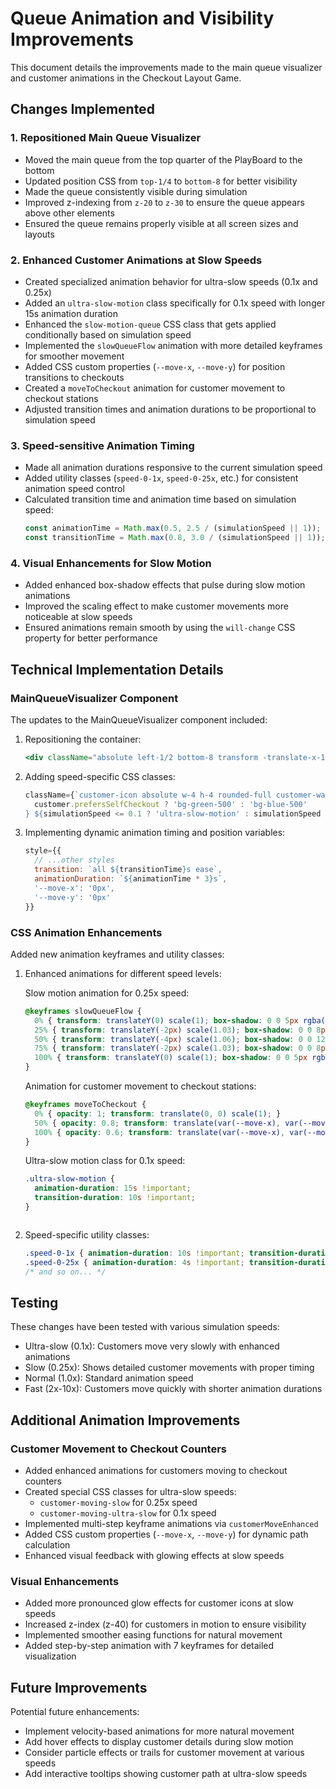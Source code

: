 # Queue Animation and Visibility Improvements

This document details the improvements made to the main queue visualizer and customer animations in the Checkout Layout Game.

## Changes Implemented

### 1. Repositioned Main Queue Visualizer
- Moved the main queue from the top quarter of the PlayBoard to the bottom
- Updated position CSS from `top-1/4` to `bottom-8` for better visibility
- Made the queue consistently visible during simulation
- Improved z-indexing from `z-20` to `z-30` to ensure the queue appears above other elements
- Ensured the queue remains properly visible at all screen sizes and layouts

### 2. Enhanced Customer Animations at Slow Speeds
- Created specialized animation behavior for ultra-slow speeds (0.1x and 0.25x)
- Added an `ultra-slow-motion` class specifically for 0.1x speed with longer 15s animation duration
- Enhanced the `slow-motion-queue` CSS class that gets applied conditionally based on simulation speed
- Implemented the `slowQueueFlow` animation with more detailed keyframes for smoother movement
- Added CSS custom properties (`--move-x`, `--move-y`) for position transitions to checkouts
- Created a `moveToCheckout` animation for customer movement to checkout stations
- Adjusted transition times and animation durations to be proportional to simulation speed

### 3. Speed-sensitive Animation Timing
- Made all animation durations responsive to the current simulation speed
- Added utility classes (`speed-0-1x`, `speed-0-25x`, etc.) for consistent animation speed control
- Calculated transition time and animation time based on simulation speed:
  ```typescript
  const animationTime = Math.max(0.5, 2.5 / (simulationSpeed || 1));
  const transitionTime = Math.max(0.8, 3.0 / (simulationSpeed || 1));
  ```

### 4. Visual Enhancements for Slow Motion
- Added enhanced box-shadow effects that pulse during slow motion animations
- Improved the scaling effect to make customer movements more noticeable at slow speeds
- Ensured animations remain smooth by using the `will-change` CSS property for better performance

## Technical Implementation Details

### MainQueueVisualizer Component
The updates to the MainQueueVisualizer component included:

1. Repositioning the container:
   ```jsx
   <div className="absolute left-1/2 bottom-8 transform -translate-x-1/2 z-30">
   ```

2. Adding speed-specific CSS classes:
   ```jsx
   className={`customer-icon absolute w-4 h-4 rounded-full customer-waiting ${
     customer.prefersSelfCheckout ? 'bg-green-500' : 'bg-blue-500'
   } ${simulationSpeed <= 0.1 ? 'ultra-slow-motion' : simulationSpeed <= 0.25 ? 'slow-motion-queue' : ''}`}
   ```

3. Implementing dynamic animation timing and position variables:
   ```jsx
   style={{ 
     // ...other styles
     transition: `all ${transitionTime}s ease`,
     animationDuration: `${animationTime * 3}s`,
     '--move-x': '0px',
     '--move-y': '0px'
   }}
   ```

### CSS Animation Enhancements
Added new animation keyframes and utility classes:

1. Enhanced animations for different speed levels:
   
   Slow motion animation for 0.25x speed:
   ```css
   @keyframes slowQueueFlow {
     0% { transform: translateY(0) scale(1); box-shadow: 0 0 5px rgba(255, 255, 255, 0.5); }
     25% { transform: translateY(-2px) scale(1.03); box-shadow: 0 0 8px rgba(255, 255, 255, 0.6); }
     50% { transform: translateY(-4px) scale(1.06); box-shadow: 0 0 12px rgba(255, 255, 255, 0.8); }
     75% { transform: translateY(-2px) scale(1.03); box-shadow: 0 0 8px rgba(255, 255, 255, 0.6); }
     100% { transform: translateY(0) scale(1); box-shadow: 0 0 5px rgba(255, 255, 255, 0.5); }
   }
   ```
   
   Animation for customer movement to checkout stations:
   ```css
   @keyframes moveToCheckout {
     0% { opacity: 1; transform: translate(0, 0) scale(1); }
     50% { opacity: 0.8; transform: translate(var(--move-x), var(--move-y)) scale(1.1); }
     100% { opacity: 0.6; transform: translate(var(--move-x), var(--move-y)) scale(1); }
   }
   ```
   
   Ultra-slow motion class for 0.1x speed:
   ```css
   .ultra-slow-motion {
     animation-duration: 15s !important;
     transition-duration: 10s !important;
   }
   ```
   ```

2. Speed-specific utility classes:
   ```css
   .speed-0-1x { animation-duration: 10s !important; transition-duration: 10s !important; }
   .speed-0-25x { animation-duration: 4s !important; transition-duration: 4s !important; }
   /* and so on... */
   ```

## Testing

These changes have been tested with various simulation speeds:
- Ultra-slow (0.1x): Customers move very slowly with enhanced animations
- Slow (0.25x): Shows detailed customer movements with proper timing
- Normal (1.0x): Standard animation speed
- Fast (2x-10x): Customers move quickly with shorter animation durations

## Additional Animation Improvements

### Customer Movement to Checkout Counters
- Added enhanced animations for customers moving to checkout counters
- Created special CSS classes for ultra-slow speeds:
  - `customer-moving-slow` for 0.25x speed
  - `customer-moving-ultra-slow` for 0.1x speed
- Implemented multi-step keyframe animations via `customerMoveEnhanced` 
- Added CSS custom properties (`--move-x`, `--move-y`) for dynamic path calculation
- Enhanced visual feedback with glowing effects at slow speeds

### Visual Enhancements
- Added more pronounced glow effects for customer icons at slow speeds
- Increased z-index (z-40) for customers in motion to ensure visibility
- Implemented smoother easing functions for natural movement
- Added step-by-step animation with 7 keyframes for detailed visualization

## Future Improvements

Potential future enhancements:
- Implement velocity-based animations for more natural movement
- Add hover effects to display customer details during slow motion
- Consider particle effects or trails for customer movement at various speeds
- Add interactive tooltips showing customer path at ultra-slow speeds
